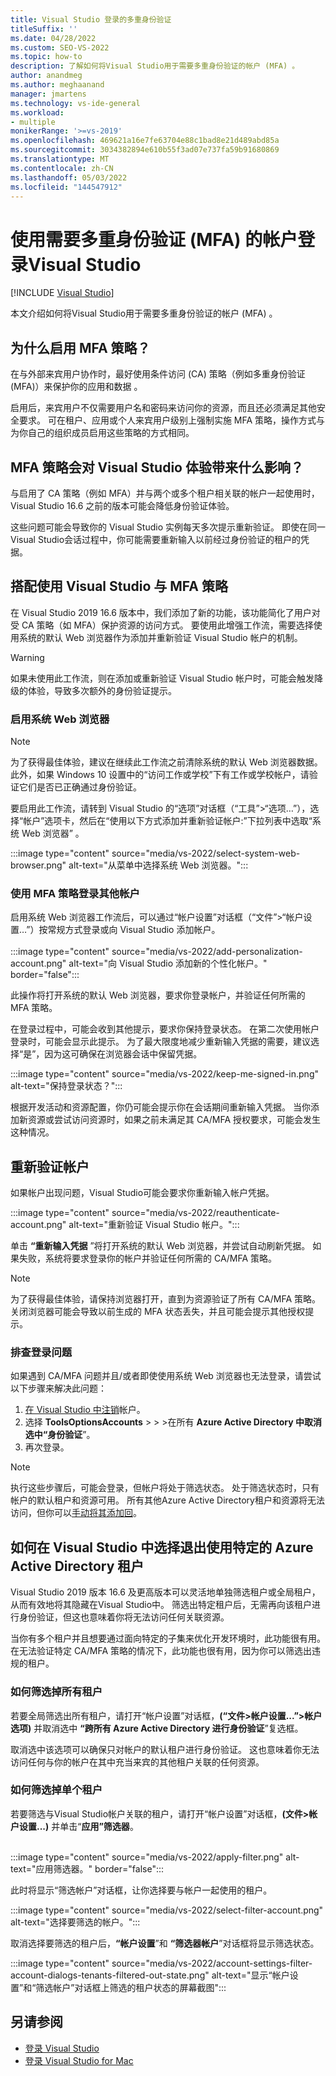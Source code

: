 ```yaml
---
title: Visual Studio 登录的多重身份验证
titleSuffix: ''
ms.date: 04/28/2022
ms.custom: SEO-VS-2022
ms.topic: how-to
description: 了解如何将Visual Studio用于需要多重身份验证的帐户 (MFA) 。
author: anandmeg
ms.author: meghaanand
manager: jmartens
ms.technology: vs-ide-general
ms.workload:
- multiple
monikerRange: '>=vs-2019'
ms.openlocfilehash: 469621a16e7fe63704e88c1bad8e21d489abd85a
ms.sourcegitcommit: 3034382894e610b55f3ad07e737fa59b91680869
ms.translationtype: MT
ms.contentlocale: zh-CN
ms.lasthandoff: 05/03/2022
ms.locfileid: "144547912"
---
```

# <a name="sign-in-to-visual-studio-with-accounts-that-require-multi-factor-authentication-mfa"></a>使用需要多重身份验证 (MFA) 的帐户登录Visual Studio

 [!INCLUDE [Visual Studio](~/includes/applies-to-version/vs-windows-only.md)]

本文介绍如何将Visual Studio用于需要多重身份验证的帐户 (MFA) 。

## <a name="why-enable-mfa-policies"></a>为什么启用 MFA 策略？

在与外部来宾用户协作时，最好使用条件访问 (CA) 策略（例如多重身份验证 (MFA)）来保护你的应用和数据 。  

启用后，来宾用户不仅需要用户名和密码来访问你的资源，而且还必须满足其他安全要求。 可在租户、应用或个人来宾用户级别上强制实施 MFA 策略，操作方式与为你自己的组织成员启用这些策略的方式相同。 

## <a name="how-is-the-visual-studio-experience-affected-by-mfa-policies"></a>MFA 策略会对 Visual Studio 体验带来什么影响？
与启用了 CA 策略（例如 MFA）并与两个或多个租户相关联的帐户一起使用时，Visual Studio 16.6 之前的版本可能会降低身份验证体验。

这些问题可能会导致你的 Visual Studio 实例每天多次提示重新验证。 即使在同一Visual Studio会话过程中，你可能需要重新输入以前经过身份验证的租户的凭据。

## <a name="using-visual-studio-with-mfa-policies"></a>搭配使用 Visual Studio 与 MFA 策略
在 Visual Studio 2019 16.6 版本中，我们添加了新的功能，该功能简化了用户对受 CA 策略（如 MFA）保护资源的访问方式。 要使用此增强工作流，需要选择使用系统的默认 Web 浏览器作为添加并重新验证 Visual Studio 帐户的机制。  

> [!WARNING]
> 如果未使用此工作流，则在添加或重新验证 Visual Studio 帐户时，可能会触发降级的体验，导致多次额外的身份验证提示。 

### <a name="enabling-system-web-browser"></a>启用系统 Web 浏览器

> [!NOTE] 
> 为了获得最佳体验，建议在继续此工作流之前清除系统的默认 Web 浏览器数据。 此外，如果 Windows 10 设置中的“访问工作或学校”下有工作或学校帐户，请验证它们是否已正确通过身份验证。

要启用此工作流，请转到 Visual Studio 的“选项”对话框（“工具”>“选项…”），选择“帐户”选项卡，然后在“使用以下方式添加并重新验证帐户:”下拉列表中选取“系统 Web 浏览器”   。 

:::image type="content" source="media/vs-2022/select-system-web-browser.png" alt-text="从菜单中选择系统 Web 浏览器。":::

### <a name="sign-into-additional-accounts-with-mfapolicies"></a>使用 MFA 策略登录其他帐户 
启用系统 Web 浏览器工作流后，可以通过“帐户设置”对话框（“文件”>“帐户设置…”）按常规方式登录或向 Visual Studio 添加帐户。   
</br>
:::image type="content" source="media/vs-2022/add-personalization-account.png" alt-text="向 Visual Studio 添加新的个性化帐户。" border="false":::

此操作将打开系统的默认 Web 浏览器，要求你登录帐户，并验证任何所需的 MFA 策略。

在登录过程中，可能会收到其他提示，要求你保持登录状态。 在第二次使用帐户登录时，可能会显示此提示。 为了最大限度地减少重新输入凭据的需要，建议选择“是”，因为这可确保在浏览器会话中保留凭据。

:::image type="content" source="media/vs-2022/keep-me-signed-in.png" alt-text="保持登录状态？":::

根据开发活动和资源配置，你仍可能会提示你在会话期间重新输入凭据。 当你添加新资源或尝试访问资源时，如果之前未满足其 CA/MFA 授权要求，可能会发生这种情况。

## <a name="reauthenticating-an-account"></a>重新验证帐户
如果帐户出现问题，Visual Studio可能会要求你重新输入帐户凭据。  

:::image type="content" source="media/vs-2022/reauthenticate-account.png" alt-text="重新验证 Visual Studio 帐户。":::

单击 **“重新输入凭据** ”将打开系统的默认 Web 浏览器，并尝试自动刷新凭据。 如果失败，系统将要求登录你的帐户并验证任何所需的 CA/MFA 策略。

> [!NOTE] 
> 为了获得最佳体验，请保持浏览器打开，直到为资源验证了所有 CA/MFA 策略。 关闭浏览器可能会导致以前生成的 MFA 状态丢失，并且可能会提示其他授权提示。

### <a name="troubleshooting-sign-in-issues"></a>排查登录问题
如果遇到 CA/MFA 问题并且/或者即使使用系统 Web 浏览器也无法登录，请尝试以下步骤来解决此问题：

1. [在 Visual Studio 中注销](signing-in-to-visual-studio.md#sign-out-of-account)帐户。
1. 选择 **ToolsOptionsAccounts** >  >  >在所有 **Azure Active Directory 中取消选中“身份验证**”。
1. 再次登录。

> [!NOTE]
> 执行这些步骤后，可能会登录，但帐户将处于筛选状态。 处于筛选状态时，只有帐户的默认租户和资源可用。 所有其他Azure Active Directory租户和资源将无法访问，但你可以[手动将其添加回](#how-to-opt-out-of-using-a-specific-azure-active-directory-tenant-in-visual-studio)。 

## <a name="how-to-opt-out-of-using-a-specific-azure-active-directory-tenant-in-visual-studio"></a>如何在 Visual Studio 中选择退出使用特定的 Azure Active Directory 租户

Visual Studio 2019 版本 16.6 及更高版本可以灵活地单独筛选租户或全局租户，从而有效地将其隐藏在Visual Studio中。 筛选出特定租户后，无需再向该租户进行身份验证，但这也意味着你将无法访问任何关联资源。

当你有多个租户并且想要通过面向特定的子集来优化开发环境时，此功能很有用。 在无法验证特定 CA/MFA 策略的情况下，此功能也很有用，因为你可以筛选出违规的租户。 

### <a name="how-to-filter-out-all-tenants"></a>如何筛选掉所有租户
若要全局筛选出所有租户，请打开“帐户设置”对话框，**(“文件>帐户设置...”>帐户选项)** 并取消选中 **“跨所有 Azure Active Directory 进行身份验证**”复选框。

取消选中该选项可以确保只对帐户的默认租户进行身份验证。 这也意味着你无法访问任何与你的帐户在其中充当来宾的其他租户关联的任何资源。

### <a name="how-to-filter-out-individual-tenants"></a>如何筛选掉单个租户
若要筛选与Visual Studio帐户关联的租户，请打开“帐户设置”对话框，**(文件>帐户设置...)** 并单击“**应用”筛选器**。 
</br>
</br>

:::image type="content" source="media/vs-2022/apply-filter.png" alt-text="应用筛选器。" border="false":::

此时将显示“筛选帐户”对话框，让你选择要与帐户一起使用的租户。 

:::image type="content" source="media/vs-2022/select-filter-account.png" alt-text="选择要筛选的帐户。":::

取消选择要筛选的租户后，**“帐户设置**”和 **“筛选器帐户**”对话框将显示筛选状态。

:::image type="content" source="media/vs-2022/account-settings-filter-account-dialogs-tenants-filtered-out-state.png" alt-text="显示“帐户设置”和“筛选帐户”对话框上筛选的租户状态的屏幕截图":::

## <a name="see-also"></a>另请参阅

- [登录 Visual Studio](signing-in-to-visual-studio.md)
- [登录 Visual Studio for Mac](/visualstudio/mac/signing-in)